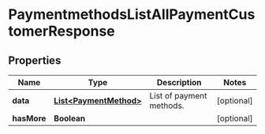 

# PaymentmethodsListAllPaymentCustomerResponse


## Properties

| Name | Type | Description | Notes |
|------------ | ------------- | ------------- | -------------|
|**data** | [**List&lt;PaymentMethod&gt;**](PaymentMethod.md) | List of payment methods. |  [optional] |
|**hasMore** | **Boolean** |  |  [optional] |



